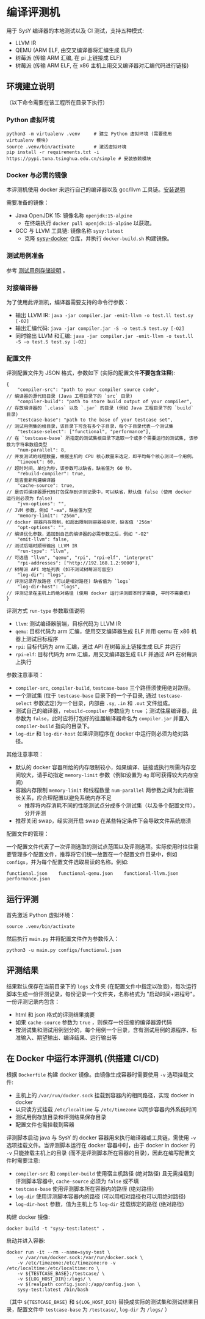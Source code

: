 # 编译评测机

用于 SysY 编译器的本地测试以及 CI 测试，支持五种模式:

- LLVM IR
- QEMU (ARM ELF, 由交叉编译器将汇编生成 ELF)
- 树莓派 (传输 ARM 汇编, 在 pi 上链接成 ELF)
- 树莓派 (传输 ARM ELF, 在 x86 主机上用交叉编译器对汇编代码进行链接)

## 环境建立说明

（以下命令需要在该工程所在目录下执行）

### Python 虚拟环境

```shell
python3 -m virtualenv .venv     # 建立 Python 虚拟环境 (需要使用 virtualenv 模块)
source .venv/bin/activate       # 激活虚拟环境
pip install -r requirements.txt -i https://pypi.tuna.tsinghua.edu.cn/simple # 安装依赖模块
```

### Docker 与必需的镜像

本评测机使用 docker 来运行自己的编译器以及 gcc/llvm 工具链。[安装说明](https://docs.docker.com/engine/install/)

需要准备的镜像：

- Java OpenJDK 15: 镜像名称 `openjdk:15-alpine`
  - 在终端执行 `docker pull openjdk:15-alpine` 以获取。
- GCC 与 LLVM 工具链: 镜像名称 `sysy:latest` 
  - 克隆 [sysy-docker](https://github.com/Meow-Twice/sysy-docker) 仓库，并执行 `docker-build.sh` 构建镜像。

### 测试用例准备

参考 [测试用例存储说明](./testcases.md) 。

### 对接编译器

为了使用此评测机，编译器需要支持的命令行参数：

- 输出 LLVM IR: `java -jar compiler.jar -emit-llvm -o test.ll test.sy [-O2]`
- 输出汇编代码: `java -jar compiler.jar -S -o test.S test.sy [-O2]`
- 同时输出 LLVM 和汇编: `java -jar compiler.jar -emit-llvm -o test.ll -S -o test.S test.sy [-O2]`

### 配置文件

评测配置文件为 JSON 格式，参数如下 (实际的配置文件**不要包含注释**):

```jsonc
{
    "compiler-src": "path to your compiler source code",              // 编译器的源代码目录 (Java 工程目录下的 `src` 目录)
    "compiler-build": "path to store build output of your compiler",  // 存放编译器的 `.class` 以及 `.jar` 的目录 (例如 Java 工程目录下的 `build` 目录)
    "testcase-base": "path to the base of your testcase set",         // 测试用例集的根目录，该目录下可含有多个子目录，每个子目录代表一个测试集
    "testcase-select": ["functional", "performance"],                 // 在 `testcase-base` 所指定的测试集根目录下选取一个或多个需要运行的测试集, 该参数为字符串数组类型
    "num-parallel": 8,                                                // 并发测试的线程数量，根据主机的 CPU 核心数量来选定，即平均每个核心测试一个用例。
    "timeout": 60,                                                    // 超时时间，单位为秒，该参数可以缺省，缺省值为 60 秒。
    "rebuild-compiler": true,                                         // 是否重新构建编译器
    "cache-source": true,                                             // 是否将编译器源代码打包保存到评测记录中，可以缺省，默认值 false (使用 docker 运行则必须为 false)
    "jvm-options": "",                                                // JVM 参数，例如 "-ea"，缺省值为空
    "memory-limit": "256m",                                           // docker 容器内存限制，如超出限制则容器被杀死，缺省值 '256m'
    "opt-options": "",                                                // 编译优化参数，追加到自己的编译器的必需参数之后，例如 "-O2"
    "emit-llvm": false,                                               // 测试后端时顺带输出 LLVM IR
    "run-type": "llvm",                                               // 可选值 "llvm", "qemu", "rpi", "rpi-elf", "interpret"
    "rpi-addresses": ["http://192.168.1.2:9000"],                     // 树莓派 API 地址列表 (如不测试树莓派可留空)
    "log-dir": "logs",                                                // 评测记录存放路径 (可以是相对路径) 缺省值为 `logs`
    "log-dir-host": "logs",                                           // 评测记录在主机上的绝对路径 (使用 docker 运行评测脚本时才需要, 平时不需要填)
}
```

评测方式 `run-type` 参数取值说明

- `llvm`: 测试编译器前端，目标代码为 LLVM IR
- `qemu`: 目标代码为 arm 汇编，使用交叉编译器生成 ELF 并用 qemu 在 x86 机器上测试目标程序
- `rpi`: 目标代码为 arm 汇编，通过 API 在树莓派上链接生成 ELF 并运行
- `rpi-elf`: 目标代码为 arm 汇编，用交叉编译器生成 ELF 并通过 API 在树莓派上执行

参数注意事项：

- `compiler-src`, `compiler-build`, `testcase-base` 三个路径须使用绝对路径。
- 一个测试集 (位于 `testcase-base` 目录下的一个子目录, 通过 `testcase-select` 参数选定)为一个目录，内部由 `.sy`, `.in` 和 `.out` 文件组成。
- 测试自己的编译器，`rebuild-compiler` 参数应为 `true` ；测试往届编译器，此参数为 `false`，此时应将打包好的往届编译器命名为 `compiler.jar` 并置入 `compiler-build` 指向的目录下。
- `log-dir` 和 `log-dir-host` 如果评测程序在 docker 中运行则必须为绝对路径。

其他注意事项：

- 默认的 docker 容器所给的内存限制较小，如果编译、链接或执行所需内存空间较大，请手动指定 `memory-limit` 参数（例如设置为 `4g` 即可获得较大内存空间）
- 容器内存限制 `memory-limit` 和线程数量 `num-parallel` 两参数之间为此消彼长关系，应合理配置以避免系统内存不足
  - 推荐将内存消耗不同的性能测试点分成多个测试集（以及多个配置文件），分开评测
- 推荐关闭 swap，经实测开启 swap 在某些特定条件下会导致文件系统崩溃

配置文件的管理：

一个配置文件代表了一次评测选取的测试点范围以及评测选项。实际使用时往往需要管理多个配置文件，推荐将它们统一放置在一个配置文件目录中，例如 `configs`，并为每个配置文件选取易读的名称。例如:

```
functional.json    functional-qemu.json    functional-llvm.json    performance.json
```

## 运行评测

首先激活 Python 虚拟环境：

```
source .venv/bin/activate
```

然后执行 `main.py` 并将配置文件作为参数传入：

```
python3 -u main.py configs/functional.json
```

## 评测结果

结果默认保存在当前目录下的 `logs` 文件夹 (在配置文件中指定以改变)，每次运行脚本生成一份评测记录，每份记录一个文件夹，名称格式为 "启动时间+进程号"。一份评测记录内包含：

- html 和 json 格式的评测结果摘要
- 如果 `cache-source` 参数为 `true` ，则保存一份压缩的编译器源代码
- 按测试集和测试用例划分的，每个用例一个目录，含有测试用例的源程序、标准输入、期望输出、编译结果、运行输出等

## 在 Docker 中运行本评测机 (供搭建 CI/CD)

根据 `Dockerfile` 构建 docker 镜像。由镜像生成容器时需要使用 `-v` 选项挂载文件:

- 主机上的 `/var/run/docker.sock` 挂载到容器内的相同路径，实现 docker in docker
- 以只读方式挂载 `/etc/localtime` 与 `/etc/timezone` 以同步容器内外系统时间
- 测试用例存放目录和评测结果保存目录
- 配置文件也需挂载到容器

评测脚本启动 java 与 SysY 的 docker 容器用来执行编译器或工具链，需使用 `-v` 选项挂载文件。当评测脚本运行在 docker 容器中时，由于 docker in docker 的 `-v` 只能挂载主机上的目录 (而不是评测脚本所在容器的目录)，因此在编写配置文件时需要注意:

- `compiler-src` 和 `compiler-build` 使用宿主机路径 (绝对路径) 且无需挂载到评测脚本容器中, `cache-source` 必须为 `false` 或不填
- `testcase-base` 使用评测脚本所在容器内的路径 (绝对路径)
- `log-dir` 使用评测脚本容器内的路径 (可以用相对路径也可以用绝对路径)
- `log-dir-host` 参数，值为主机上与 `log-dir` 挂载绑定的路径 (绝对路径)

构建 docker 镜像:

```shell
docker build -t "sysy-test:latest" .
```

启动并进入容器:

```shell
docker run -it --rm --name=sysy-test \
    -v /var/run/docker.sock:/var/run/docker.sock \
    -v /etc/timezone:/etc/timezone:ro -v /etc/localtime:/etc/localtime:ro \
    -v ${TESTCASE_BASE}:/testcase/ \
    -v ${LOG_HOST_DIR}:/logs/ \
    -v $(realpath config.json):/app/config.json \
    sysy-test:latest /bin/bash
```

（其中 `${TESTCASE_BASE}` 和 `${LOG_HOST_DIR}` 替换成实际的测试集和测试结果目录，配置文件中 `testcase-base` 为 `/testcase/`, `log-dir` 为 `/logs/` ） 
